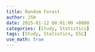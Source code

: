 ```yaml
---
title: Random Forest
author: JSH
date: 2025-01-12 08:01:00 +0800
categories: [Study, Statistics]
tags: [Study, Statistics, ESL]
use_math: true
---
```

